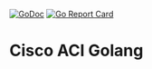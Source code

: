 [![GoDoc](https://godoc.org/github.com/udhos/acigo/aci?status.svg)](http://godoc.org/github.com/udhos/acigo/aci)
[![Go Report Card](https://goreportcard.com/badge/github.com/udhos/acigo)](https://goreportcard.com/report/github.com/udhos/acigo)

Cisco ACI Golang
================
